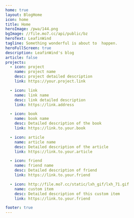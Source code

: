 ```yaml
---
home: true
layout: BlogHome
icon: home
title: Home
heroImage: /pwa/144.png
bgImage: //file.mo7.cc/api/public/bz
heroText: LeafinWind
tagline: Something wonderful is about to  happen.
heroFullScreen: true
description: LeafinWind's blog
article: false
projects:
  - icon: project
    name: project name
    desc: project detailed description
    link: https://your.project.link

  - icon: link
    name: link name
    desc: link detailed description
    link: https://link.address

  - icon: book
    name: book name
    desc: Detailed description of the book
    link: https://link.to.your.book

  - icon: article
    name: article name
    desc: Detailed description of the article
    link: https://link.to.your.article

  - icon: friend
    name: friend name
    desc: Detailed description of friend
    link: https://link.to.your.friend

  - icon: http://file.mo7.cc/static/lxh_gif/lxh_71.gif
    name: custom item
    desc: Detailed description of this custom item
    link: https://link.to.your.friend

footer: true
---
```

